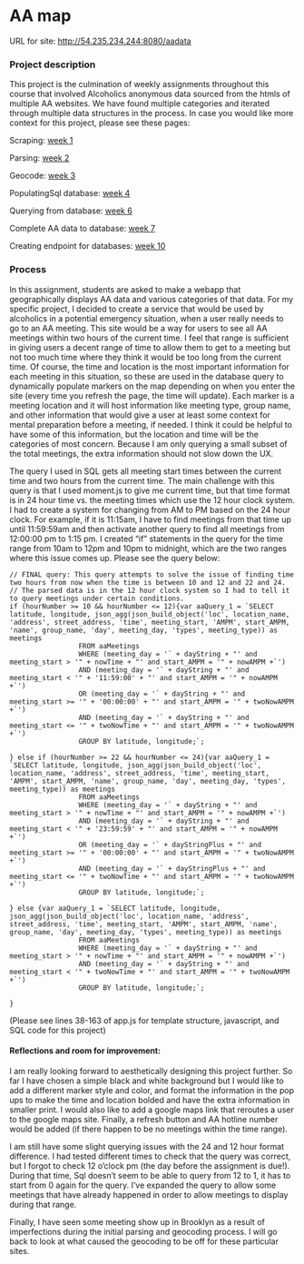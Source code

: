 # AA map

URL for site: http://54.235.234.244:8080/aadata

### Project description
This project is the culmination of weekly assignments throughout this course that involved Alcoholics anonymous data sourced from the htmls of multiple AA websites. We have found multiple categories and iterated through multiple data structures in the process. In case you would like more context for this project, please see these pages:

Scraping: [week 1](https://github.com/joutwater/Data-Structures/tree/master/week01)

Parsing: [week 2](https://github.com/joutwater/Data-Structures/tree/master/week02)

Geocode: [week 3](https://github.com/joutwater/Data-Structures/tree/master/week03)

PopulatingSql database: [week 4](https://github.com/joutwater/Data-Structures/tree/master/week04)

Querying from database: [week 6](https://github.com/joutwater/Data-Structures/tree/master/week06)

Complete AA data to database: [week 7](https://github.com/joutwater/Data-Structures/tree/master/week07)

Creating endpoint for databases: [week 10](https://github.com/joutwater/Data-Structures/tree/master/week10)

### Process
In this assignment, students are asked to make a webapp that geographically displays AA data and various categories of that data. For my specific project, I decided to create a service that would be used by alcoholics in a potential emergency situation, when a user really needs to go to an AA meeting. This site would be a way for users to see all AA meetings within two hours of the current time. I feel that range is sufficient in giving users a decent range of time to allow them to get to a meeting but not too much time where they think it would be too long from the current time. Of course, the time and location is the most important information for each meeting in this situation, so these are used in the database query to dynamically populate markers on the map depending on when you enter the site (every time you refresh the page, the time will update). Each marker is a meeting location and it will host information like meeting type, group name, and other information that would give a user at least some context for mental preparation before a meeting, if needed. I think it could be helpful to have some of this information, but the location and time will be the categories of most concern. Because I am only querying a small subset of the total meetings, the extra information should not slow down the UX.

The query I used in SQL gets all meeting start times between the current time and two hours from the current time. The main challenge with this query is that I used moment.js to give me current time, but that time format is in 24 hour time vs. the meeting times which use the 12 hour clock system. I had to create a system for changing from AM to PM based on the 24 hour clock. For example, if it is 11:15am, I have to find meetings from that time up until 11:59:59am  and then activate another query to find all meetings from 12:00:00 pm to 1:15 pm. I created “if” statements in the query for the time range from 10am to 12pm and 10pm to midnight, which are the two ranges where this issue comes up. Please see the query below:

    // FINAL query: This query attempts to solve the issue of finding time two hours from now when the time is between 10 and 12 and 22 and 24.
    // The parsed data is in the 12 hour clock system so I had to tell it to query meetings under certain conditions.
    if (hourNumber >= 10 && hourNumber <= 12){var aaQuery_1 = `SELECT latitude, longitude, json_agg(json_build_object('loc', location_name, 'address', street_address, 'time', meeting_start, 'AMPM', start_AMPM, 'name', group_name, 'day', meeting_day, 'types', meeting_type)) as meetings
                     FROM aaMeetings
                     WHERE (meeting_day = '` + dayString + "' and meeting_start > '" + nowTime + "' and start_AMPM = '" + nowAMPM +`')
                     AND (meeting_day = '` + dayString + "' and meeting_start < '" + '11:59:00' + "' and start_AMPM = '" + nowAMPM +`')
                     OR (meeting_day = '` + dayString + "' and meeting_start >= '" + '00:00:00' + "' and start_AMPM = '" + twoNowAMPM +`')
                     AND (meeting_day = '` + dayString + "' and meeting_start <= '" + twoNowTime + "' and start_AMPM = '" + twoNowAMPM +`')
                     GROUP BY latitude, longitude;`;

    } else if (hourNumber >= 22 && hourNumber <= 24){var aaQuery_1 = `SELECT latitude, longitude, json_agg(json_build_object('loc', location_name, 'address', street_address, 'time', meeting_start, 'AMPM', start_AMPM, 'name', group_name, 'day', meeting_day, 'types', meeting_type)) as meetings
                     FROM aaMeetings
                     WHERE (meeting_day = '` + dayString + "' and meeting_start > '" + nowTime + "' and start_AMPM = '" + nowAMPM +`')
                     AND (meeting_day = '` + dayString + "' and meeting_start < '" + '23:59:59' + "' and start_AMPM = '" + nowAMPM +`')
                     OR (meeting_day = '` + dayStringPlus + "' and meeting_start >= '" + '00:00:00' + "' and start_AMPM = '" + twoNowAMPM +`')
                     AND (meeting_day = '` + dayStringPlus + "' and meeting_start <= '" + twoNowTime + "' and start_AMPM = '" + twoNowAMPM +`')
                     GROUP BY latitude, longitude;`;

    } else {var aaQuery_1 = `SELECT latitude, longitude, json_agg(json_build_object('loc', location_name, 'address', street_address, 'time', meeting_start, 'AMPM', start_AMPM, 'name', group_name, 'day', meeting_day, 'types', meeting_type)) as meetings
                     FROM aaMeetings
                     WHERE (meeting_day = '` + dayString + "' and meeting_start > '" + nowTime + "' and start_AMPM = '" + nowAMPM +`')
                     AND (meeting_day = '` + dayString + "' and meeting_start < '" + twoNowTime + "' and start_AMPM = '" + twoNowAMPM +`')
                     GROUP BY latitude, longitude;`;

    }

(Please see lines 38-163 of app.js for template structure, javascript, and SQL code for this project)


#### Reflections and room for improvement:

I am really looking forward to aesthetically designing this project further. So far I have chosen a simple black and white background but I would like to add a different marker style and color, and format the information in the pop ups to make the time and location bolded and have the extra information in smaller print. I would also like to add a google maps link that reroutes a user to the google maps site. Finally, a refresh button and AA hotline number would be added (if there happen to be no meetings within the time range).

I am still have some slight querying issues with the 24 and 12 hour format difference. I had tested different times to check that the query was correct, but I forgot to check 12 o’clock pm (the day before the assignment is due!). During that time, Sql doesn’t seem to be able to query from 12 to 1, it has to start from 0 again for the query. I’ve expanded the query to allow some meetings that have already happened in order to allow meetings to display during that range. 

Finally, I have seen some meeting show up in Brooklyn as a result of imperfections during the initial parsing and geocoding process. I will go back to look at what caused the geocoding to be off for these particular sites.

